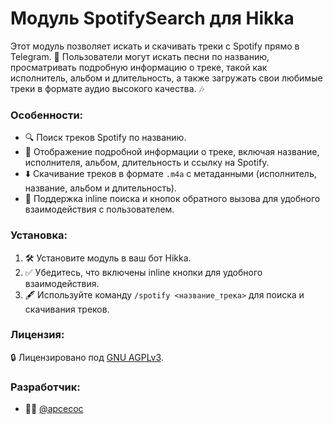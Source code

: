# Модуль SpotifySearch для Hikka

Этот модуль позволяет искать и скачивать треки с Spotify прямо в Telegram. 🎵 Пользователи могут искать песни по названию, просматривать подробную информацию о треке, такой как исполнитель, альбом и длительность, а также загружать свои любимые треки в формате аудио высокого качества. 🎶

### Особенности:
- 🔍 Поиск треков Spotify по названию.
- 📝 Отображение подробной информации о треке, включая название, исполнителя, альбом, длительность и ссылку на Spotify.
- ⬇️ Скачивание треков в формате `.m4a` с метаданными (исполнитель, название, альбом и длительность).
- 💬 Поддержка inline поиска и кнопок обратного вызова для удобного взаимодействия с пользователем.

### Установка:
1. 🛠️ Установите модуль в ваш бот Hikka.
2. ✅ Убедитесь, что включены inline кнопки для удобного взаимодействия.
3. 🖋️ Используйте команду `/spotify <название_трека>` для поиска и скачивания треков.

### Лицензия:
🔒 Лицензировано под [GNU AGPLv3](https://www.gnu.org/licenses/agpl-3.0.html).

### Разработчик:
- 👨‍💻 [@apcecoc](https://t.me/apcecoc)